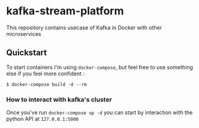 # kafka-stream-platform
This repository contains usecase of Kafka in Docker with other microservices 

## Quickstart

To start containers I'm using `docker-compose`, but feel free to use something else if you feel more confident :

```console
$ docker-compose build -d --rm
```

### How to interact with kafka's cluster

Once you've run `docker-compose up -d` you can start by interaction with the python API at `127.0.0.1:5000`
